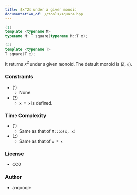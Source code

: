 ```yaml
---
title: $x^2$ under a given monoid
documentation_of: //tools/square.hpp
---
```


```cpp
(1)
template <typename M>
typename M::T square(typename M::T x);

(2)
template <typename T>
T square(T x);
```

It returns $x^2$ under a given monoid.
The default monoid is $(\mathbb{Z}, \times)$.

### Constraints
- (1)
    - None
- (2)
    - `x * x` is defined.

### Time Complexity
- (1)
    - Same as that of `M::op(x, x)`
- (2)
    - Same as that of `x * x`

### License
- CC0

### Author
- anqooqie
